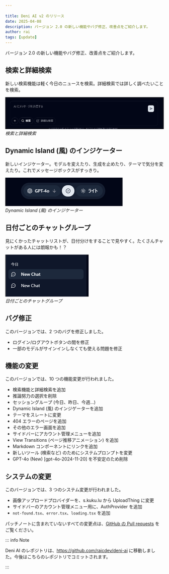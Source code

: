 ```yaml
---

title: Deni AI v2 のリリース
date: 2025-04-08
description: バージョン 2.0 の新しい機能やバグ修正、改善点をご紹介します。
author: rai
tags: [update]
---
```


バージョン 2.0 の新しい機能やバグ修正、改善点をご紹介します。
<!-- more -->

## 検索と詳細検索

新しい検索機能は軽く今日のニュースを検索。詳細検索では詳しく調べたいことを検索。

![検索と詳細検索](search-feature.png)
*検索と詳細検索*

## Dynamic Island (風) のインジケーター

新しいインジケーター。モデルを変えたり、生成を止めたり、テーマで気分を変えたり。これでメッセージボックスがすっきり。

![Dynamic Island (風) のインジケーター](dynamic-island.png)<br />
*Dynamic Island (風) のインジケーター*

## 日付ごとのチャットグループ

見にくかったチャットリストが、日付分けをすることで見やすく。たくさんチャットがある人には朗報かも！？

![日付ごとのチャットグループ](session-grouping.png)<br />
*日付ごとのチャットグループ*

## バグ修正

このバージョンでは、2 つのバグを修正しました。

- ログイン/ログアウトボタンの間を修正
- 一部のモデルがサインインしなくても使える問題を修正

## 機能の変更

このバージョンでは、10 つの機能変更が行われました。

- 検索機能と詳細検索を追加
- 推論努力の選択を削除
- セッショングループ (今日、昨日、今週...)
- Dynamic Island (風) のインジゲーターを追加
- テーマをスレートに変更
- 404 エラーのページを追加
- その他のエラー画面を追加
- サイドバーにアカウント管理メニューを追加
- View Transitions (ページ推移アニメーション) を追加
- Markdown コンポーネントにリンクを追加
- 新しいツール (検索など) のためにシステムプロンプトを変更
- GPT-4o (New) [gpt-4o-2024-11-20] を不安定のため削除

## システムの変更

このバージョンでは、3 つのシステム変更が行われました。

- 画像アップロードプロバイダーを、s.kuku.lu から UploadThing に変更
- サイドバーのアカウント管理メニュー用に、AuthProvider を追加
- `not-found.tsx`、`error.tsx`、`loading.tsx` を追加

パッチノートに含まれていないすべての変更点は、[GitHub の Pull requests](https://github.com/raicdev/upl-next/pull/4) をご覧ください。

::: info Note

Deni AI のレポジトリは、https://github.com/raicdev/deni-ai に移動しました。今後はこちらのレポジトリでコミットされます。

:::